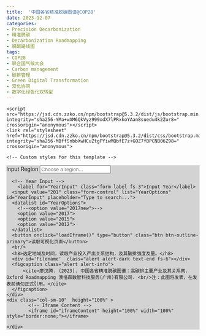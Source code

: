 ```yaml
---
title:  '中国各省精准脱碳图谱@COP28'
date: 2023-12-07
categories:
- Precision Decarbonization
- 精准脱碳
- Decarbonization Roadmapping
- 脱碳路线图
tags:
- COP28
- 联合国气候大会
- Carbon management
- 碳排管理
- Green Digital Transformation
- 双化协同
- 数字化绿色化双转型
---
```


    <script src="https://jsd.cdn.zzko.cn/npm/bootstrap@5.3.2/dist/js/bootstrap.min.js" integrity="sha256-YMa+wAM6QkVyz999odX7lPRxkoYAan8suedu4k2Zur8=" crossorigin="anonymous"></script>
    <link rel="stylesheet" href="https://jsd.cdn.zzko.cn/npm/bootstrap@5.3.2/dist/css/bootstrap.min.css" integrity="sha256-MBffSnbbXwHCuZtgPYiwMQbfE7z+GOZ7fBPCNB06Z98=" crossorigin="anonymous">
<!-- Custom Stylesheet -->
<style>
html {
  font-size: 12px;
  height: 100vh;
}
.row {
  height: 100vh;
}
</style>


<!-- Custom javascript for loading Frame -->
<script>
    function updateDiv(inputID, formattedStringFilename)
    { 
        document.getElementById(inputID).innerHTML = formattedStringFilename ;
    } 
function loadIframe() {
  var inputReg = document.getElementById('RegionInput').value;  
  var listReg = document.getElementById('RegionOptions');
  var inputRegID = listReg.options.namedItem( inputReg ).getAttribute('data-id');  
  var inputYear = document.getElementById('YearInput').value;
  var iframe = document.getElementById('iframeContent');
  var indicator = '_R69_';
  var perc = 5;
  var locale = 'zh-hans';
  var formattedStringFilename = `./visualization/NetVis-${inputRegID}.${inputYear}-${indicator}.${perc}.${locale}.html`;
  updateDiv ('Filename', formattedStringFilename);
  iframe.src = formattedStringFilename;
}</script>

    <!-- Custom styles for this template -->
  </head>
  <body>
  
  <div class="container">
  <div class="row" >
    <div class="col-sm-2"  height="100%" style="background-color:lightgray;">
      <!-- Region Input -->
        <label for="RegionInput" class="form-label fs-3">Input Region</label>
      <input  value="" class="form-control" list="RegionOptions" id="RegionInput" placeholder="Choose a region...">
      <datalist id="RegionOptions">
        <option data-id="BJ" name="北京 BJ" value="北京 BJ">
        <option data-id="TJ" name="天津 TJ" value="天津 TJ">
        <option data-id="HE" name="河北 HE" value="河北 HE">
        <option data-id="SX" name="山西 SX" value="山西 SX">
        <option data-id="NM" name="内蒙古 NM" value="内蒙古 NM">
        <option data-id="LN" name="辽宁 LN" value="辽宁 LN">
        <option data-id="JL" name="吉林 JL" value="吉林 JL">
        <option data-id="HL" name="黑龙江 HL" value="黑龙江 HL">
        <option data-id="SH" name="上海 SH" value="上海 SH">
        <option data-id="JS" name="江苏 JS" value="江苏 JS">
        <option data-id="ZJ" name="浙江 ZJ" value="浙江 ZJ">
        <option data-id="AH" name="安徽 AH" value="安徽 AH">
        <option data-id="FJ" name="福建 FJ" value="福建 FJ">
        <option data-id="JX" name="江西 JX" value="江西 JX">
        <option data-id="SD" name="山东 SD" value="山东 SD">
        <option data-id="HA" name="河南 HA" value="河南 HA">
        <option data-id="HB" name="湖北 HB" value="湖北 HB">
        <option data-id="HN" name="湖南 HN" value="湖南 HN">
        <option data-id="GD" name="广东 GD" value="广东 GD">
        <option data-id="GX" name="广西 GX" value="广西 GX">
        <option data-id="HI" name="海南 HI" value="海南 HI">
        <option data-id="CQ" name="重庆 CQ" value="重庆 CQ">
        <option data-id="SC" name="四川 SC" value="四川 SC">
        <option data-id="GZ" name="贵州 GZ" value="贵州 GZ">
        <option data-id="YN" name="云南 YN" value="云南 YN">
        <option data-id="XZ" name="西藏 XZ" value="西藏 XZ">
        <option data-id="SN" name="陕西 SN" value="陕西 SN">
        <option data-id="GS" name="甘肃 GS" value="甘肃 GS">
        <option data-id="QH" name="青海 QH" value="青海 QH">
        <option data-id="NX" name="宁夏 NX" value="宁夏 NX">
        <option data-id="XJ" name="新疆 XJ" value="新疆 XJ">      </datalist>
      
      <!-- Year Input -->
        <label for="YearInput" class="form-label fs-3">Input Year</label>
      <input value="201" class="form-control" list="YearOptions" id="YearInput" placeholder="Type to search...">
      <datalist id="YearOptions">
        <!--<option value="2017new">-->
        <option value="2017">
        <option value="2015">
        <option value="2012">
      </datalist>
      <button onclick="loadIframe()" type="button" class="btn btn-outline-primary">读取可视化页面</button>
      <br/>
      <h8>选定地域及时间，读取产业投入产出关系结构，及其碳排强度及量。</h8>
      <div id='Filename'  class="alert alert-dark text-end fs-6"></div>
      <figcaption class="alert alert-info">
          <cite>廖汉腾. (2023). 中国各省精准脱碳图谱：高碳排主要产业及其关系网. Oxford Roadmapping 澳恪森数智科技服务(广州)有限公司. <br/>注：此图将发表，在发表前请勿正式引用。</cite>
      </figcaption>
    </div>
    <div class="col-sm-10"  height="100%" >
            <!-- Iframe Content -->
            <iframe id="iframeContent" height="100%" width="100%" style="border:none;"></iframe>

    </div>
  </div>
</div>
  